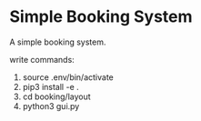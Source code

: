 # Simple Booking System
A simple booking system.

write commands:

1) source .env/bin/activate
2) pip3 install -e .
3) cd booking/layout
4) python3 gui.py

